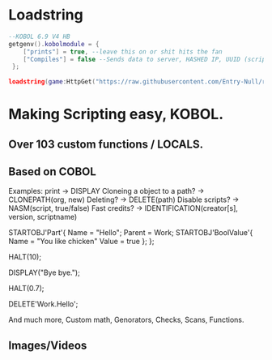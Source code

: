 
# Loadstring
```lua
--KOBOL 6.9 V4 HB
getgenv().kobolmodule = {
    ["prints"] = true, --leave this on or shit hits the fan
    ["Compiles"] = false --Sends data to server, HASHED IP, UUID (script ID) Username 
 };
 
loadstring(game:HttpGet("https://raw.githubusercontent.com/Entry-Null/rluaenvironment/main/main.lua", true))()
```
# Making Scripting easy, KOBOL.
## Over 103 custom functions / LOCALS.
## Based on COBOL
Examples: print -> DISPLAY Cloneing a object to a path? -> CLONEPATH(org, new) Deleting? -> DELETE(path) Disable scripts? -> NASM(script, true/false) Fast credits? -> IDENTIFICATION(creator[s], version, scriptname)

STARTOBJ'Part'{
    Name = "Hello";
    Parent = Work;
    STARTOBJ'BoolValue'{
      Name = "You like chicken"
      Value = true
    };
};

HALT(10);

DISPLAY("Bye bye.");

HALT(0.7);

DELETE'Work.Hello';

And much more, Custom math, Genorators, Checks, Scans, Functions.

## Images/Videos
<p align="center">

</p>


